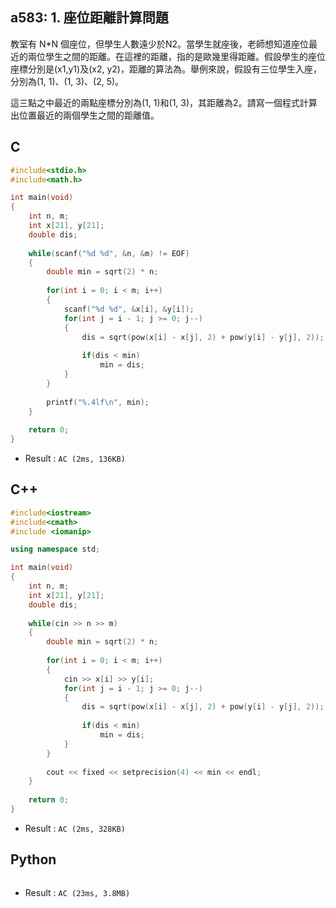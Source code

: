## a583: 1. 座位距離計算問題
教室有 N*N 個座位，但學生人數遠少於N2。當學生就座後，老師想知道座位最近的兩位學生之間的距離。在這裡的距離，指的是歐幾里得距離。假設學生的座位座標分別是(x1,y1)及(x2, y2)，距離的算法為。舉例來說，假設有三位學生入座，分別為(1, 1)、(1, 3)、(2, 5)。

這三點之中最近的兩點座標分別為(1, 1)和(1, 3)，其距離為2。請寫一個程式計算出位置最近的兩個學生之間的距離值。

## C
```C
#include<stdio.h>
#include<math.h>

int main(void)
{
	int n, m;
	int x[21], y[21];
	double dis;
	
	while(scanf("%d %d", &n, &m) != EOF)
	{
		double min = sqrt(2) * n;
		
		for(int i = 0; i < m; i++)
		{
			scanf("%d %d", &x[i], &y[i]);
			for(int j = i - 1; j >= 0; j--)
			{
				dis = sqrt(pow(x[i] - x[j], 2) + pow(y[i] - y[j], 2));
				
				if(dis < min)
					min = dis;
			}
		}
		
		printf("%.4lf\n", min);
	}
	
	return 0;
}
```
 * Result : `AC (2ms, 136KB)`

## C++
```C++
#include<iostream>
#include<cmath>
#include <iomanip>

using namespace std;

int main(void)
{
	int n, m;
	int x[21], y[21];
	double dis;
	
	while(cin >> n >> m)
	{
		double min = sqrt(2) * n;
		
		for(int i = 0; i < m; i++)
		{
			cin >> x[i] >> y[i];
			for(int j = i - 1; j >= 0; j--)
			{
				dis = sqrt(pow(x[i] - x[j], 2) + pow(y[i] - y[j], 2));
				
				if(dis < min)
					min = dis;
			}
		}
		
		cout << fixed << setprecision(4) << min << endl;
	}
	
	return 0;
}
```
 * Result : `AC (2ms, 328KB)`

## Python
```python

```
 * Result : `AC (23ms, 3.8MB)`
